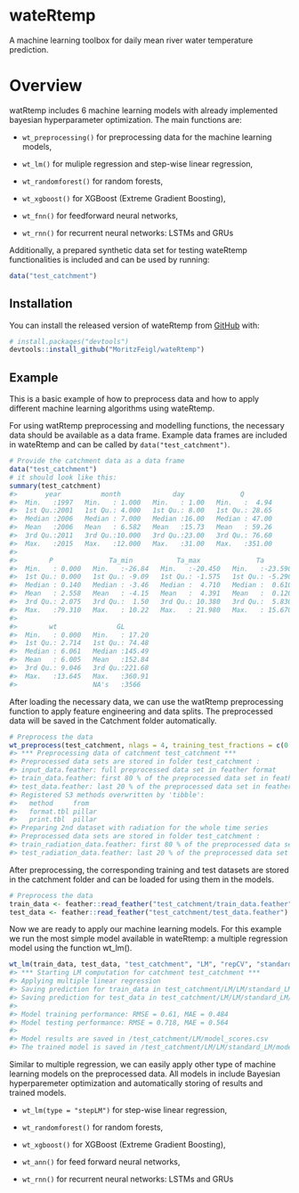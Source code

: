 
<!-- README.md is generated from README.Rmd. Please edit that file -->

# wateRtemp

<!-- badges: start -->
<!-- badges: end -->

A machine learning toolbox for daily mean river water temperature
prediction.

# Overview

watRtemp includes 6 machine learning models with already implemented
bayesian hyperparameter optimization. The main functions are:

-   `wt_preprocessing()` for preprocessing data for the machine learning
    models,

-   `wt_lm()` for muliple regression and step-wise linear regression,

-   `wt_randomforest()` for random forests,

-   `wt_xgboost()` for XGBoost (Extreme Gradient Boosting),

-   `wt_fnn()` for feedforward neural networks,

-   `wt_rnn()` for recurrent neural networks: LSTMs and GRUs

Additionally, a prepared synthetic data set for testing wateRtemp
functionalities is included and can be used by running:

``` r
data("test_catchment")
```

## Installation

You can install the released version of wateRtemp from
[GitHub](https://github.com/) with:

``` r
# install.packages("devtools")
devtools::install_github("MoritzFeigl/wateRtemp")
```

## Example

This is a basic example of how to preprocess data and how to apply
different machine learning algorithms using wateRtemp.

For using watRtemp preprocessing and modelling functions, the necessary
data should be available as a data frame. Example data frames are
included in wateRtemp and can be called by `data("test_catchment")`.

``` r
# Provide the catchment data as a data frame
data("test_catchment")
# it should look like this:
summary(test_catchment)
#>       year          month             day              Q         
#>  Min.   :1997   Min.   : 1.000   Min.   : 1.00   Min.   :  4.94  
#>  1st Qu.:2001   1st Qu.: 4.000   1st Qu.: 8.00   1st Qu.: 28.65  
#>  Median :2006   Median : 7.000   Median :16.00   Median : 47.00  
#>  Mean   :2006   Mean   : 6.582   Mean   :15.73   Mean   : 59.26  
#>  3rd Qu.:2011   3rd Qu.:10.000   3rd Qu.:23.00   3rd Qu.: 76.60  
#>  Max.   :2015   Max.   :12.000   Max.   :31.00   Max.   :351.00  
#>                                                                  
#>        P              Ta_min           Ta_max              Ta          
#>  Min.   : 0.000   Min.   :-26.84   Min.   :-20.450   Min.   :-23.5900  
#>  1st Qu.: 0.000   1st Qu.: -9.09   1st Qu.: -1.575   1st Qu.: -5.2900  
#>  Median : 0.140   Median : -3.46   Median :  4.710   Median :  0.6100  
#>  Mean   : 2.558   Mean   : -4.15   Mean   :  4.391   Mean   :  0.1205  
#>  3rd Qu.: 2.075   3rd Qu.:  1.50   3rd Qu.: 10.380   3rd Qu.:  5.8300  
#>  Max.   :79.310   Max.   : 10.22   Max.   : 21.980   Max.   : 15.6700  
#>                                                                        
#>        wt               GL        
#>  Min.   : 0.000   Min.   : 17.20  
#>  1st Qu.: 2.714   1st Qu.: 74.48  
#>  Median : 6.061   Median :145.49  
#>  Mean   : 6.005   Mean   :152.84  
#>  3rd Qu.: 9.046   3rd Qu.:221.68  
#>  Max.   :13.645   Max.   :360.91  
#>                   NA's   :3566
```

After loading the necessary data, we can use the watRtemp preprocessing
function to apply feature engineering and data splits. The preprocessed
data will be saved in the Catchment folder automatically.

``` r
# Preprocess the data
wt_preprocess(test_catchment, nlags = 4, training_test_fractions = c(0.8, 0.2))
#> *** Preprocessing data of catchment test_catchment ***
#> Preprocessed data sets are stored in folder test_catchment :
#> input_data.feather: full preprocessed data set in feather format
#> train_data.feather: first 80 % of the preprocessed data set in feather format
#> test_data.feather: last 20 % of the preprocessed data set in feather format
#> Registered S3 methods overwritten by 'tibble':
#>   method     from  
#>   format.tbl pillar
#>   print.tbl  pillar
#> Preparing 2nd dataset with radiation for the whole time series
#> Preprocessed data sets are stored in folder test_catchment :
#> train_radiation_data.feather: first 80 % of the preprocessed data set in feather format
#> test_radiation_data.feather: last 20 % of the preprocessed data set in feather format
```

After preprocessing, the corresponding training and test datasets are
stored in the catchment folder and can be loaded for using them in the
models.

``` r
# Preprocess the data
train_data <- feather::read_feather("test_catchment/train_data.feather")
test_data <- feather::read_feather("test_catchment/test_data.feather")
```

Now we are ready to apply our machine learning models. For this example
we run the most simple model available in wateRtemp: a multiple
regression model using the function wt\_lm().

``` r
wt_lm(train_data, test_data, "test_catchment", "LM", "repCV", "standard_LM")
#> *** Starting LM computation for catchment test_catchment ***
#> Applying multiple linear regression
#> Saving prediction for train_data in test_catchment/LM/LM/standard_LM/train_data_prediction.csv 
#> Saving prediction for test_data in test_catchment/LM/LM/standard_LM/test_data_prediction.csv 
#> 
#> Model training performance: RMSE = 0.61, MAE = 0.484
#> Model testing performance: RMSE = 0.718, MAE = 0.564 
#> 
#> Model results are saved in /test_catchment/LM/model_scores.csv
#> The trained model is saved in /test_catchment/LM/LM/standard_LM/model.rds
```

Similar to multiple regression, we can easily apply other type of
machine learning models on the preprocessed data. All models in include
Bayesian hyperparemeter optimization and automatically storing of
results and trained models.

-   `wt_lm(type = "stepLM")` for step-wise linear regression,

-   `wt_randomforest()` for random forests,

-   `wt_xgboost()` for XGBoost (Extreme Gradient Boosting),

-   `wt_ann()` for feed forward neural networks,

-   `wt_rnn()` for recurrent neural networks: LSTMs and GRUs
